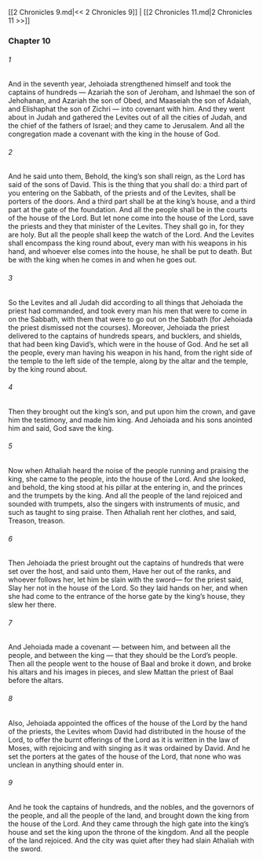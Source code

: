 [[2 Chronicles 9.md|<< 2 Chronicles 9]]  |  [[2 Chronicles 11.md|2 Chronicles 11 >>]]

### Chapter 10
###### 1
And in the seventh year, Jehoiada strengthened himself and took the captains of hundreds — Azariah the son of Jeroham, and Ishmael the son of Jehohanan, and Azariah the son of Obed, and Maaseiah the son of Adaiah, and Elishaphat the son of Zichri — into covenant with him. And they went about in Judah and gathered the Levites out of all the cities of Judah, and the chief of the fathers of Israel; and they came to Jerusalem. And all the congregation made a covenant with the king in the house of God.

###### 2
And he said unto them, Behold, the king’s son shall reign, as the Lord has said of the sons of David. This is the thing that you shall do: a third part of you entering on the Sabbath, of the priests and of the Levites, shall be porters of the doors. And a third part shall be at the king’s house, and a third part at the gate of the foundation. And all the people shall be in the courts of the house of the Lord. But let none come into the house of the Lord, save the priests and they that minister of the Levites. They shall go in, for they are holy. But all the people shall keep the watch of the Lord. And the Levites shall encompass the king round about, every man with his weapons in his hand, and whoever else comes into the house, he shall be put to death. But be with the king when he comes in and when he goes out.

###### 3
So the Levites and all Judah did according to all things that Jehoiada the priest had commanded, and took every man his men that were to come in on the Sabbath, with them that were to go out on the Sabbath (for Jehoiada the priest dismissed not the courses). Moreover, Jehoiada the priest delivered to the captains of hundreds spears, and bucklers, and shields, that had been king David’s, which were in the house of God. And he set all the people, every man having his weapon in his hand, from the right side of the temple to the left side of the temple, along by the altar and the temple, by the king round about.

###### 4
Then they brought out the king’s son, and put upon him the crown, and gave him the testimony, and made him king. And Jehoiada and his sons anointed him and said, God save the king.

###### 5
Now when Athaliah heard the noise of the people running and praising the king, she came to the people, into the house of the Lord. And she looked, and behold, the king stood at his pillar at the entering in, and the princes and the trumpets by the king. And all the people of the land rejoiced and sounded with trumpets, also the singers with instruments of music, and such as taught to sing praise. Then Athaliah rent her clothes, and said, Treason, treason.

###### 6
Then Jehoiada the priest brought out the captains of hundreds that were set over the host, and said unto them, Have her out of the ranks, and whoever follows her, let him be slain with the sword— for the priest said, Slay her not in the house of the Lord. So they laid hands on her, and when she had come to the entrance of the horse gate by the king’s house, they slew her there.

###### 7
And Jehoiada made a covenant — between him, and between all the people, and between the king — that they should be the Lord’s people. Then all the people went to the house of Baal and broke it down, and broke his altars and his images in pieces, and slew Mattan the priest of Baal before the altars.

###### 8
Also, Jehoiada appointed the offices of the house of the Lord by the hand of the priests, the Levites whom David had distributed in the house of the Lord, to offer the burnt offerings of the Lord as it is written in the law of Moses, with rejoicing and with singing as it was ordained by David. And he set the porters at the gates of the house of the Lord, that none who was unclean in anything should enter in.

###### 9
And he took the captains of hundreds, and the nobles, and the governors of the people, and all the people of the land, and brought down the king from the house of the Lord. And they came through the high gate into the king’s house and set the king upon the throne of the kingdom. And all the people of the land rejoiced. And the city was quiet after they had slain Athaliah with the sword.